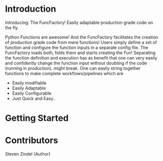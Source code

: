 
# Introduction
Introducing: The FuncFactory! Easily adaptable production grade code on the fly.

Python Functions are awesome! And the FuncFactory facilitates the creation of production grade code from mere
functions! Users simply define a set of function and configure the function inputs in a separate config file.
The FuncFactory loads both, folds them and starts creating the Fun! Separating the function definition and execution 
has as benefit that one can very easily and confidently change the function input without doubting if the code (running in production).
might break. One can easily string together functions to make complete workflows/pipelines which are
- Easily modifiable
- Easily Adaptable
- Easily Configurable
- Just Quick and Easy..

# Getting Started


# Contributors
Steven Zindel (Author)